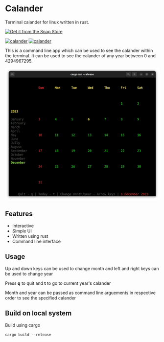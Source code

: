 # Calander

Terminal calander for linux written in rust.

[![Get it from the Snap Store](https://snapcraft.io/static/images/badges/en/snap-store-black.svg)](https://snapcraft.io/calander)

[![calander](https://snapcraft.io/calander/badge.svg)](https://snapcraft.io/calander)
[![calander](https://snapcraft.io/calander/trending.svg?name=0)](https://snapcraft.io/calander)

This is a command line app which can be used to see the calander within the terminal. It can be used to see the calander of any year between 0 and 4294967295.

![Calander](/docs/screenshot.webp)

## Features

- Interactive
- Simple UI
- Written using rust
- Command line interface

## Usage

Up and down keys can be used to change month and left and right keys can be used to change year

Press **q** to quit and **t** to go to current year's calander

Month and year can be passed as command line arguements in respective order to see the specified calander

## Build on local system

Build using cargo

```
cargo build --release
```
